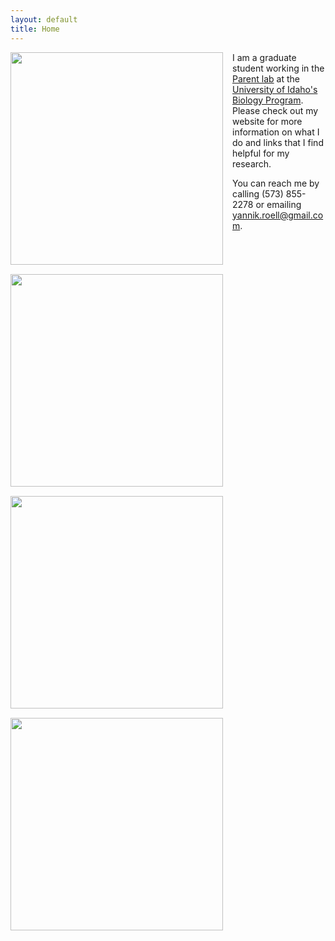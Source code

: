 ```yaml
---
layout: default
title: Home
---
```


<img style="float: left; margin: 0px 15px 15px 0px;"
src="https://cloud.githubusercontent.com/assets/14020037/10472907/e98910a8-71da-11e5-8f7c-8b0205eb0a2c.JPG" width="340" />

<img style="float: left; margin: 0px 15px 15px 0px;"
src="https://cloud.githubusercontent.com/assets/14020037/11884602/cd4ad5c0-a4cf-11e5-8c1a-e2704db99ec4.JPG" width="340" />

<img style="float: left; margin: 0px 15px 15px 0px;"
src="https://cloud.githubusercontent.com/assets/14020037/11884512/317cb5d2-a4cf-11e5-8b26-43f6d2952129.JPG" width="340" />

<img style="float: left; margin: 0px 15px 15px 0px;"
src="https://cloud.githubusercontent.com/assets/14020037/11884647/0702c750-a4d0-11e5-9f84-8be5e6cc89a9.JPG" width="340" />

I am a graduate student working in the [Parent lab](http://webpages.uidaho.edu/parentlab/Parent_lab/Parent_lab___Home.html) at the [University of Idaho's Biology Program](http://www.uidaho.edu/sci/biology). Please check out my website for more information on what I do and links that I find helpful for my research.

You can reach me by calling (573) 855-2278 or emailing yannik.roell@gmail.com.

